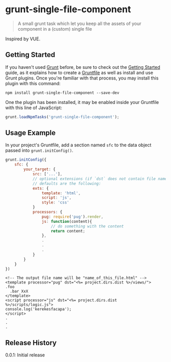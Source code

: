 # grunt-single-file-component

> A small grunt task which let you keep all the assets of your component in a (custom) single file

Inspired by VUE.

## Getting Started
If you haven't used [Grunt](http://gruntjs.com/) before, be sure to check out the [Getting Started](http://gruntjs.com/getting-started) guide, as it explains how to create a [Gruntfile](http://gruntjs.com/sample-gruntfile) as well as install and use Grunt plugins. Once you're familiar with that process, you may install this plugin with this command:

```shell
npm install grunt-single-file-component --save-dev
```

One the plugin has been installed, it may be enabled inside your Gruntfile with this line of JavaScript:

```js
grunt.loadNpmTasks('grunt-single-file-component');
```

## Usage Example
In your project's Gruntfile, add a section named `sfc` to the data object passed into `grunt.initConfig()`.

```js
grunt.initConfig({
    sfc: {
        your_target: {
            src: ['...'],
            // optional extensions (if `dst` does not contain file name), 
            // defaults are the following:
            exts: {
                template: 'html',
                script: 'js',
                style: 'css'		
            }
            processors: {
                pug: require('pug').render,
                js: function(content){
                    // do something with the content
                    return content;
                },
                .
                .
                .
            }
        }
    }
})
```

```sfc
<!-- The output file name will be "name_of_this_file.html" -->
<template processor="pug" dst="<%= project.dirs.dist %>/views/">
.foo
  .bar XxX
</template>
<script processor="js" dst="<%= project.dirs.dist %>/scripts/logic.js">
console.log('kerekesfacapa');
</script>
.
.
.
```

## Release History
0.0.1: Initial release
